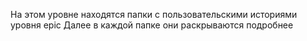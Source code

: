 На этом уровне находятся папки с пользовательскими историями уровня epic
Далее в каждой папке они раскрываются подробнее
